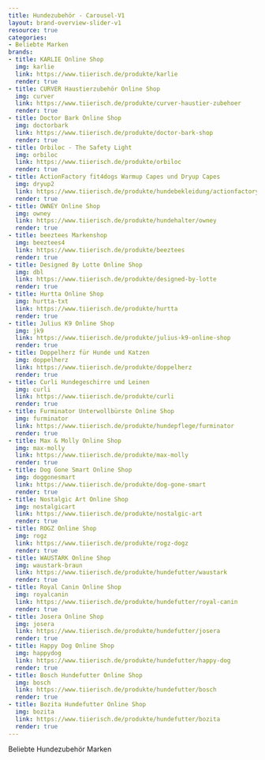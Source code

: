 ```yaml
---
title: Hundezubehör - Carousel-V1
layout: brand-overview-slider-v1
resource: true
categories:
- Beliebte Marken
brands:
- title: KARLIE Online Shop
  img: karlie
  link: https://www.tiierisch.de/produkte/karlie
  render: true
- title: CURVER Haustierzubehör Online Shop
  img: curver
  link: https://www.tiierisch.de/produkte/curver-haustier-zubehoer
  render: true
- title: Doctor Bark Online Shop
  img: doctorbark
  link: https://www.tiierisch.de/produkte/doctor-bark-shop
  render: true
- title: Orbiloc - The Safety Light
  img: orbiloc
  link: https://www.tiierisch.de/produkte/orbiloc
  render: true
- title: ActionFactory fit4dogs Warmup Capes und Dryup Capes
  img: dryup2
  link: https://www.tiierisch.de/produkte/hundebekleidung/actionfactory
  render: true
- title: OWNEY Online Shop
  img: owney
  link: https://www.tiierisch.de/produkte/hundehalter/owney
  render: true
- title: beeztees Markenshop
  img: beeztees4
  link: https://www.tiierisch.de/produkte/beeztees
  render: true
- title: Designed By Lotte Online Shop
  img: dbl
  link: https://www.tiierisch.de/produkte/designed-by-lotte
  render: true
- title: Hurtta Online Shop
  img: hurtta-txt
  link: https://www.tiierisch.de/produkte/hurtta
  render: true
- title: Julius K9 Online Shop
  img: jk9
  link: https://www.tiierisch.de/produkte/julius-k9-online-shop
  render: true
- title: Doppelherz für Hunde und Katzen
  img: doppelherz
  link: https://www.tiierisch.de/produkte/doppelherz
  render: true
- title: Curli Hundegeschirre und Leinen
  img: curli
  link: https://www.tiierisch.de/produkte/curli
  render: true
- title: Furminator Unterwollbürste Online Shop
  img: furminator
  link: https://www.tiierisch.de/produkte/hundepflege/furminator
  render: true
- title: Max & Molly Online Shop
  img: max-molly
  link: https://www.tiierisch.de/produkte/max-molly
  render: true
- title: Dog Gone Smart Online Shop
  img: doggonesmart
  link: https://www.tiierisch.de/produkte/dog-gone-smart
  render: true
- title: Nostalgic Art Online Shop
  img: nostalgicart
  link: https://www.tiierisch.de/produkte/nostalgic-art
  render: true
- title: ROGZ Online Shop
  img: rogz
  link: https://www.tiierisch.de/produkte/rogz-dogz
  render: true
- title: WAUSTARK Online Shop
  img: waustark-braun
  link: https://www.tiierisch.de/produkte/hundefutter/waustark
  render: true
- title: Royal Canin Online Shop
  img: royalcanin
  link: https://www.tiierisch.de/produkte/hundefutter/royal-canin
  render: true
- title: Josera Online Shop
  img: josera
  link: https://www.tiierisch.de/produkte/hundefutter/josera
  render: true
- title: Happy Dog Online Shop
  img: happydog
  link: https://www.tiierisch.de/produkte/hundefutter/happy-dog
  render: true
- title: Bosch Hundefutter Online Shop
  img: bosch
  link: https://www.tiierisch.de/produkte/hundefutter/bosch
  render: true
- title: Bozita Hundefutter Online Shop
  img: bozita
  link: https://www.tiierisch.de/produkte/hundefutter/bozita
  render: true
---
```


Beliebte Hundezubehör Marken
